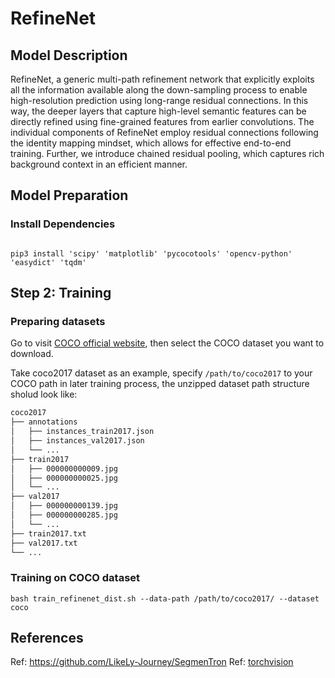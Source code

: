 # RefineNet

## Model Description

RefineNet, a generic multi-path refinement network that explicitly exploits all the information available along the down-sampling process to enable high-resolution prediction using long-range residual connections. 
In this way, the deeper layers that capture high-level semantic features can be directly refined using fine-grained features from earlier convolutions. 
The individual components of RefineNet employ residual connections following the identity mapping mindset, which allows for effective end-to-end training. 
Further, we introduce chained residual pooling, which captures rich background context in an efficient manner. 

## Model Preparation

### Install Dependencies

```shell

pip3 install 'scipy' 'matplotlib' 'pycocotools' 'opencv-python' 'easydict' 'tqdm'

```

## Step 2: Training

### Preparing datasets

Go to visit [COCO official website](https://cocodataset.org/#download), then select the COCO dataset you want to download.

Take coco2017 dataset as an example, specify `/path/to/coco2017` to your COCO path in later training process, the unzipped dataset path structure sholud look like:

```bash
coco2017
├── annotations
│   ├── instances_train2017.json
│   ├── instances_val2017.json
│   └── ...
├── train2017
│   ├── 000000000009.jpg
│   ├── 000000000025.jpg
│   └── ...
├── val2017
│   ├── 000000000139.jpg
│   ├── 000000000285.jpg
│   └── ...
├── train2017.txt
├── val2017.txt
└── ...
```

### Training on COCO dataset

```shell
bash train_refinenet_dist.sh --data-path /path/to/coco2017/ --dataset coco
```

## References

Ref: https://github.com/LikeLy-Journey/SegmenTron
Ref: [torchvision](../../torchvision/pytorch/README.md)
